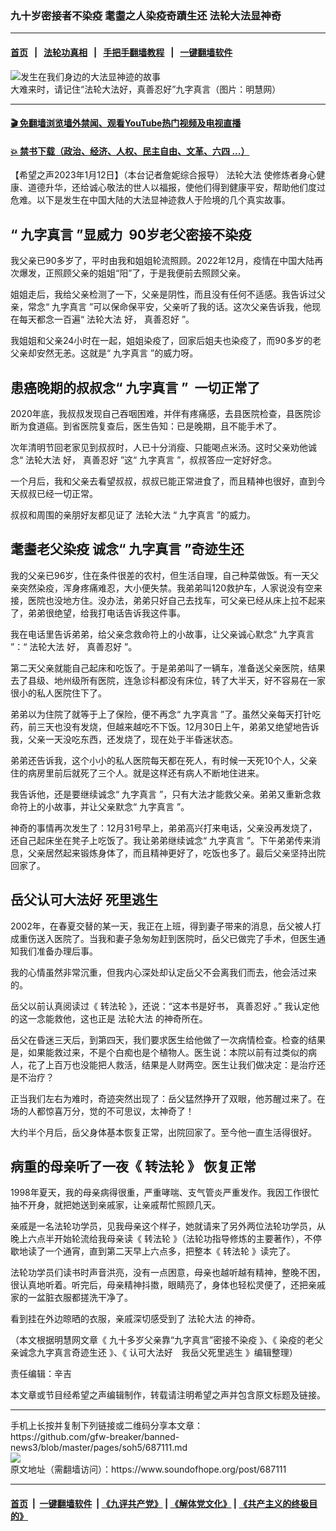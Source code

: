 ### 九十岁密接者不染疫 耄耋之人染疫奇蹟生还 法轮大法显神奇
------------------------

#### [首页](https://github.com/gfw-breaker/banned-news3/blob/master/README.md) &nbsp;&nbsp;|&nbsp;&nbsp; [法轮功真相](https://github.com/begood0513/basic/blob/master/README.md)  &nbsp;&nbsp;|&nbsp;&nbsp; [手把手翻墙教程](https://github.com/gfw-breaker/guides/wiki)  &nbsp;&nbsp;|&nbsp;&nbsp; [一键翻墙软件](https://github.com/gfw-breaker/nogfw/blob/master/README.md)  



<div><img alt="发生在我们身边的大法显神迹的故事" src="https://img.soundofhope.org/2023-01/1673552877498.jpg"/>
<br/><figcaption class="caption">
 大难来时，请记住“法轮大法好，真善忍好”九字真言（图片：明慧网）
</figcaption></div><hr/>

#### [ 🎬  免翻墙浏览墙外禁闻、观看YouTube热门视频及电视直播](https://github.com/gfw-breaker/HelloWorld)

#### [ 💥  禁书下载（政治、经济、人权、民主自由、文革、六四 ...）](https://github.com/gfw-breaker/books/blob/master/README.md)

<div><div class="Content__Wrapper sc-1bvya0-0 elmmKw article_body" itemprop="articleBody">
 <div id="post_place_1">
 </div>
 <p class="meta-top">
  <span class="meta">
   【希望之声2023年1月12日】（本台记者詹妮综合报导）
  </span>
  <ok href="/term/8055">
   法轮大法
  </ok>
  使修炼者身心健康、道德升华，还给诚心敬法的世人以福报，使他们得到健康平安，帮助他们度过危难。以下是发生在中国大陆的大法显神迹救人于险境的几个真实故事。
 </p>
 <h2>
  “
  <ok href="/term/70441">
   九字真言
  </ok>
  ”显威力  90岁老父密接不染疫
 </h2>
 <p>
  我父亲已90多岁了，平时由我和姐姐轮流照顾。2022年12月，疫情在中国大陆再次爆发，正照顾父亲的姐姐“阳”了，于是我便前去照顾父亲。
 </p>
 <p>
  姐姐走后，我给父亲检测了一下，父亲是阴性，而且没有任何不适感。我告诉过父亲，常念“
  <ok href="/term/70441">
   九字真言
  </ok>
  ”可以保命保平安，父亲听了我的话。这次父亲告诉我，他现在每天都念一百遍“
  <ok href="/term/8055">
   法轮大法
  </ok>
  好，
  <ok href="/term/29654">
   真善忍好
  </ok>
  ”。
 </p>
 <p>
  我姐姐和父亲24小时在一起，姐姐染疫了，回家后姐夫也染疫了，而90多岁的老父亲却安然无恙。这就是“
  <ok href="/term/70441">
   九字真言
  </ok>
  ”的威力呀。
 </p>
 <h2>
  患癌晚期的叔叔念“
  <ok href="/term/70441">
   九字真言
  </ok>
  ”  一切正常了
 </h2>
 <p>
  2020年底，我叔叔发现自己吞咽困难，并伴有疼痛感，去县医院检查，县医院诊断为食道癌。到省医院复查后，医生告知：已是晚期，且不能手术了。
 </p>
 <p>
  次年清明节回老家见到叔叔时，人已十分消瘦、只能喝点米汤。这时父亲劝他诚念“
  <ok href="/term/8055">
   法轮大法
  </ok>
  好，
  <ok href="/term/29654">
   真善忍好
  </ok>
  ”这“
  <ok href="/term/70441">
   九字真言
  </ok>
  ”，叔叔答应一定好好念。
 </p>
 <p>
  一个月后，我和父亲去看望叔叔，叔叔已能正常进食了，而且精神也很好，直到今天叔叔已经一切正常。
 </p>
 <p>
  叔叔和周围的亲朋好友都见证了
  <ok href="/term/8055">
   法轮大法
  </ok>
  “
  <ok href="/term/70441">
   九字真言
  </ok>
  ”的威力。
 </p>
 <h2>
  耄耋老父染疫 诚念“
  <ok href="/term/70441">
   九字真言
  </ok>
  ”奇迹生还
 </h2>
 <p>
  我的父亲已96岁，住在条件很差的农村，但生活自理，自己种菜做饭。有一天父亲突然染疫，浑身疼痛难忍，大小便失禁。我弟弟叫120救护车，人家说没有空来接，医院也没地方住。没办法，弟弟只好自己去找车，可父亲已经从床上拉不起来了，弟弟很绝望，给我打电话告诉我这件事。
 </p>
 <p>
  我在电话里告诉弟弟，给父亲念救命符上的小故事，让父亲诚心默念“
  <ok href="/term/70441">
   九字真言
  </ok>
  ”：“
  <ok href="/term/8055">
   法轮大法
  </ok>
  好，
  <ok href="/term/29654">
   真善忍好
  </ok>
  ”。
 </p>
 <p>
  第二天父亲就能自己起床和吃饭了。于是弟弟叫了一辆车，准备送父亲医院，结果去了县级、地州级所有医院，连急诊科都没有床位，转了大半天，好不容易在一家很小的私人医院住下了。
 </p>
 <p>
  弟弟以为住院了就等于上了保险，便不再念“
  <ok href="/term/70441">
   九字真言
  </ok>
  ”了。虽然父亲每天打针吃药，前三天也没有发烧，但越来越吃不下饭。12月30日上午，弟弟又绝望地告诉我，父亲一天没吃东西，还发烧了，现在处于半昏迷状态。
 </p>
 <p>
  弟弟还告诉我，这个小小的私人医院每天都在死人，有时候一天死10个人，父亲住的病房里前后就死了三个人。就是这样还有病人不断地住进来。
 </p>
 <p>
  我告诉他，还是要继续诚念“
  <ok href="/term/70441">
   九字真言
  </ok>
  ”，只有大法才能救父亲。弟弟又重新念救命符上的小故事，并让父亲默念“
  <ok href="/term/70441">
   九字真言
  </ok>
  ”。
 </p>
 <p>
  神奇的事情再次发生了：12月31号早上，弟弟高兴打来电话，父亲没再发烧了，还自己起床坐在凳子上吃饭了。我让弟弟继续诚念“
  <ok href="/term/70441">
   九字真言
  </ok>
  ”。下午弟弟传来消息，父亲居然起来锻炼身体了，而且精神更好了，吃饭也多了。最后父亲坚持出院回家了。
 </p>
 <h2>
  岳父认可大法好 死里逃生
 </h2>
 <p>
  2002年，在春夏交替的某一天，我正在上班，得到妻子带来的消息，岳父被人打成重伤送入医院了。当我和妻子急匆匆赶到医院时，岳父已做完了手术，但医生通知我们准备办理后事。
 </p>
 <p>
  我的心情虽然非常沉重，但我内心深处却认定岳父不会离我们而去，他会活过来的。
 </p>
 <p>
  岳父以前认真阅读过《
  <ok href="/term/4799">
   转法轮
  </ok>
  》，还说：“这本书是好书，
  <ok href="/term/29654">
   真善忍好
  </ok>
  。” 我认定他的这一念能救他，这也正是
  <ok href="/term/8055">
   法轮大法
  </ok>
  的神奇所在。
 </p>
 <p>
  岳父在昏迷三天后，到第四天，我们要求医生给他做了一次病情检查。检查的结果是，如果能救过来，不是个白痴也是个植物人。医生说：本院以前有过类似的病人，花了上百万也没能把人救活，结果是人财两空。医生让我们做决定：是治疗还是不治疗？
 </p>
 <p>
  正当我们左右为难时，奇迹突然出现了：岳父猛然挣开了双眼，他苏醒过来了。在场的人都惊喜万分，觉的不可思议，太神奇了！
 </p>
 <p>
  大约半个月后，岳父身体基本恢复正常，出院回家了。至今他一直生活得很好。
 </p>
 <h2>
  病重的母亲听了一夜《
  <ok href="/term/4799">
   转法轮
  </ok>
  》 恢复正常
 </h2>
 <p>
  1998年夏天，我的母亲病得很重，严重哮喘、支气管炎严重发作。我因工作很忙抽不开身，就把她送到亲戚家，让亲戚帮忙照顾几天。
 </p>
 <p>
  亲戚是一名法轮功学员，见我母亲这个样子，她就请来了另外两位法轮功学员，从晚上六点半开始轮流给我母亲读《
  <ok href="/term/4799">
   转法轮
  </ok>
  》（法轮功指导修炼的主要著作），不停歇地读了一个通宵，直到第二天早上六点多，把整本《
  <ok href="/term/4799">
   转法轮
  </ok>
  》读完了。
 </p>
 <p>
  法轮功学员们读书时声音洪亮，没有一点困意，母亲也越听越有精神，整晚不困，很认真地听着。听完后，母亲精神抖擞，眼睛亮了，身体也轻松灵便了，还把亲戚家的一盆脏衣服都搓洗干净了。
 </p>
 <p>
  看到挂在外边晾晒的衣服，亲戚深切感受到了
  <ok href="/term/8055">
   法轮大法
  </ok>
  的神奇。
 </p>
 <p>
  （本文根据明慧网文章《
  <ok href="https://www.minghui.org/mh/articles/2023/1/11/%E4%B9%9D%E5%8D%81%E5%A4%9A%E5%B2%81%E7%88%B6%E4%BA%B2%E9%9D%A0%E2%80%9C%E4%B9%9D%E5%AD%97%E7%9C%9F%E8%A8%80%E2%80%9D%E5%AF%86%E6%8E%A5%E4%B8%8D%E6%9F%93%E7%96%AB-454717.html">
   九十多岁父亲靠“九字真言”密接不染疫
  </ok>
  》、《
  <ok href="https://www.minghui.org/mh/articles/2023/1/9/%E6%9F%93%E7%96%AB%E7%9A%84%E8%80%81%E7%88%B6%E4%BA%B2%E8%AF%9A%E5%BF%B5%E4%B9%9D%E5%AD%97%E7%9C%9F%E8%A8%80%E5%A5%87%E8%BF%B9%E7%94%9F%E8%BF%98-454507.html">
   染疫的老父亲诚念九字真言奇迹生还
  </ok>
  》、《
  <ok href="https://www.minghui.org/mh/articles/2023/1/12/%E8%AE%A4%E5%8F%AF%E5%A4%A7%E6%B3%95%E5%A5%BD-%E6%88%91%E5%B2%B3%E7%88%B6%E6%AD%BB%E9%87%8C%E9%80%83%E7%94%9F-454734.html">
   认可大法好　我岳父死里逃生
  </ok>
  》编辑整理）
 </p>
 <p class="meta-btm">
  责任编辑：辛吉
 </p>
 <p class="meta-btm">
  本文章或节目经希望之声编辑制作，转载请注明希望之声并包含原文标题及链接。
 </p>
</div>
</div>
<hr/>
手机上长按并复制下列链接或二维码分享本文章：<br/>
https://github.com/gfw-breaker/banned-news3/blob/master/pages/soh5/687111.md <br/>
<a href='https://github.com/gfw-breaker/banned-news3/blob/master/pages/soh5/687111.md'><img src='https://github.com/gfw-breaker/banned-news3/blob/master/pages/soh5/687111.md.png'/></a> <br/>
原文地址（需翻墙访问）：https://www.soundofhope.org/post/687111


------------------------
#### [首页](https://github.com/gfw-breaker/banned-news3/blob/master/README.md) &nbsp;|&nbsp; [一键翻墙软件](https://github.com/gfw-breaker/nogfw/blob/master/README.md) &nbsp;| [《九评共产党》](https://github.com/gfw-breaker/9ping.md/blob/master/README.md#九评之一评共产党是什么) | [《解体党文化》](https://github.com/gfw-breaker/jtdwh.md/blob/master/README.md) | [《共产主义的终极目的》](https://github.com/gfw-breaker/gczydzjmd.md/blob/master/README.md)


<img src='http://gfw-breaker.win/banned-news3/pages/soh5/687111.md' width='0px' height='0px'/>